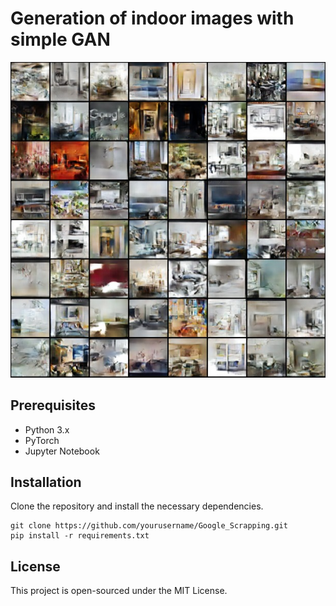 # Generation of indoor images with simple GAN


![Generation example with one GPU](Gan_result_4.jpg)

## Prerequisites
- Python 3.x
- PyTorch
- Jupyter Notebook

## Installation
Clone the repository and install the necessary dependencies.
```
git clone https://github.com/yourusername/Google_Scrapping.git
pip install -r requirements.txt
```

## License
This project is open-sourced under the MIT License.
